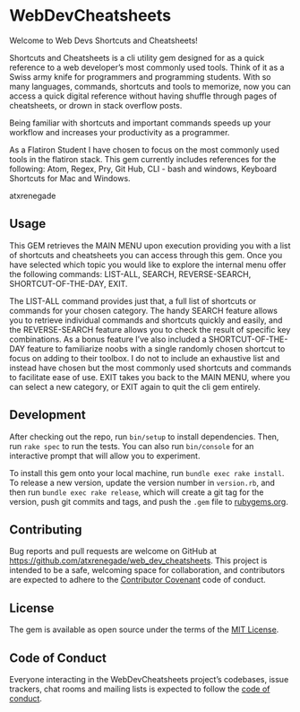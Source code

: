 # WebDevCheatsheets

Welcome to Web Devs Shortcuts and Cheatsheets!

Shortcuts and Cheatsheets is a cli utility gem designed for as a quick reference to a web developer’s most commonly used tools. Think of it as a Swiss army knife for programmers and programming students. With so many languages, commands, shortcuts and tools to memorize, now you can access a quick digital reference without having shuffle through pages of cheatsheets, or drown in stack overflow posts.

Being familiar with shortcuts and important commands speeds up your workflow and increases your productivity as a programmer.

As a Flatiron Student I have chosen to focus on the most commonly used tools in the flatiron stack.
This gem currently includes references for the following:  Atom, Regex, Pry, Git Hub, CLI - bash and windows, Keyboard Shortcuts for Mac and Windows.

atxrenegade

## Usage
This GEM retrieves the MAIN MENU upon execution providing you with a list of shortcuts and cheatsheets you can access through this gem. Once you have selected which topic you would like to explore the internal menu offer the following commands: LIST-ALL, SEARCH, REVERSE-SEARCH, SHORTCUT-OF-THE-DAY, EXIT.

The LIST-ALL command provides just that, a full list of shortcuts or commands for your chosen category.  The handy SEARCH feature allows you to retrieve individual commands and shortcuts quickly and easily,  and the  REVERSE-SEARCH feature allows you to check the result of specific key combinations.  As a bonus feature I’ve also included a SHORTCUT-OF-THE-DAY feature to familiarize noobs with a single randomly chosen shortcut to focus on adding to their toolbox. I do not to include an exhaustive list and instead have chosen but the most commonly used shortcuts and commands to facilitate ease of use.  EXIT takes you back to the MAIN MENU, where you can select a new category, or EXIT again to quit the cli gem entirely.

## Development

After checking out the repo, run `bin/setup` to install dependencies. Then, run `rake spec` to run the tests. You can also run `bin/console` for an interactive prompt that will allow you to experiment.

To install this gem onto your local machine, run `bundle exec rake install`. To release a new version, update the version number in `version.rb`, and then run `bundle exec rake release`, which will create a git tag for the version, push git commits and tags, and push the `.gem` file to [rubygems.org](https://rubygems.org).

## Contributing

Bug reports and pull requests are welcome on GitHub at https://github.com/atxrenegade/web_dev_cheatsheets. This project is intended to be a safe, welcoming space for collaboration, and contributors are expected to adhere to the [Contributor Covenant](http://contributor-covenant.org) code of conduct.

## License

The gem is available as open source under the terms of the [MIT License](https://opensource.org/licenses/MIT).

## Code of Conduct

Everyone interacting in the WebDevCheatsheets project’s codebases, issue trackers, chat rooms and mailing lists is expected to follow the [code of conduct](https://github.com/atxrenegade/web_dev_cheatsheets/blob/master/CODE_OF_CONDUCT.md).
